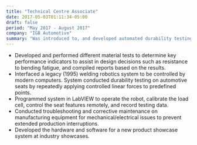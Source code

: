 ```yaml
---
title: "Technical Centre Associate"
date: 2017-05-03T01:11:34-05:00
draft: false
period: "May 2017 - August 2017"
company: "IGB Automotive"
summary: "Was introduced to, and developed automated durability testing for automotive parts."
---
```


- Developed and performed different material tests to determine key performance indicators to assist in design decisions such as resistance to bending fatigue, and compiled reports based on the results.
- Interfaced a legacy (1995) welding robotics system to be controlled by modern computers. System conducted durability testing on automotive seats by repeatedly applying controlled linear forces to predefined points.
- Programmed system in LabVIEW to operate the robot, calibrate the load cell, control the seat features remotely, and record testing data.
- Conducted troubleshooting and corrective maintenance on manufacturing equipment for mechanical/electrical issues to prevent extended production interruptions.
- Developed the hardware and software for a new product showcase system at industry showcases.

